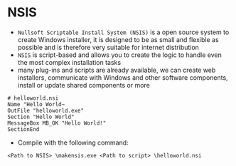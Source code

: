# **NSIS**
- `Nullsoft Scriptable Install System (NSIS)` is a open source system to create Windows installer, it is designed to be as small and flexible as possible and is therefore very suitable for internet distribution
- `NSIS` is script-based and allows you to create the logic to handle even the most complex installation tasks
- many plug-ins and scripts are already available, we can create web installers, communicate with Windows and other software components, install or update shared components or more

```nsis
# helloworld.nsi
Name "Hello World~
OutFile "helloworld.exe"
Section "Hello World"
MessageBox MB_OK "Hello World!"
SectionEnd
```
- Compile with the following command:
```
<Path to NSIS> \makensis.exe <Path to script> \helloworld.nsi
```